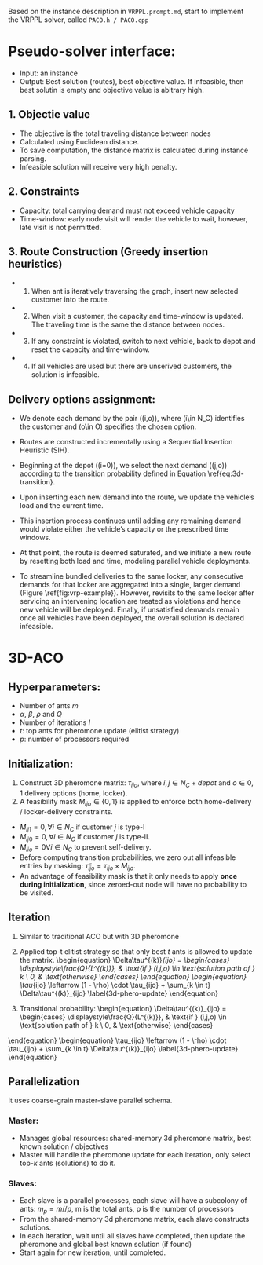 Based on the instance description in `VRPPL.prompt.md`, start to implement the VRPPL solver, called `PACO.h / PACO.cpp`

# Pseudo-solver interface:
- Input: an instance
- Output: Best solution (routes), best objective value. If infeasible, then best solutin is empty and objective value is abitrary high.

## 1. Objectie value
- The objective is the total traveling distance between nodes
- Calculated using Euclidean distance.
- To save computation, the distance matrix is calculated during instance parsing.
- Infeasible solution will receive very high penalty.

## 2. Constraints
- Capacity: total carrying demand must not exceed vehicle capacity
- Time-window: early node visit will render the vehicle to wait, however, late visit is not permitted.

## 3. Route Construction (Greedy insertion heuristics)
- 1. When ant is iteratively traversing the graph, insert new selected customer into the route.
- 2. When visit a customer, the capacity and time-window is updated. The traveling time is the same the distance between nodes.
- 3. If any constraint is violated, switch to next vehicle, back to depot and reset the capacity and time-window.
- 4. If all vehicles are used but there are unserived customers, the solution is infeasible.

## Delivery options assignment:
- We denote each demand by the pair \((i,o)\), where \(i\in N_C\) identifies the customer and \(o\in O\) specifies the chosen option.
- Routes are constructed incrementally using a Sequential Insertion Heuristic (SIH).
 - Beginning at the depot (\(i=0\)), we select the next demand \((j,o)\) according to the transition probability defined in Equation \ref{eq:3d-transition}.
 - Upon inserting each new demand into the route, we update the vehicle’s load and the current time.
 - This insertion process continues until adding any remaining demand would violate either the vehicle’s capacity or the prescribed time windows. 
 - At that point, the route is deemed saturated, and we initiate a new route by resetting both load and time, modeling parallel vehicle deployments.

- To streamline bundled deliveries to the same locker, any consecutive demands for that locker are aggregated into a single, larger demand (Figure \ref{fig:vrp-example}). However, revisits to the same locker after servicing an intervening location are treated as violations and hence new vehicle will be deployed. Finally, if unsatisfied demands remain once all vehicles have been deployed, the overall solution is declared infeasible.

# 3D-ACO

## Hyperparameters:
- Number of ants $m$
- $\alpha$, $\beta$, $\rho$ and $Q$
- Number of iterations $I$
- $t$: top ants for pheromone update (elitist strategy)
- $p$: number of processors required

## Initialization:

1. Construct 3D pheromone matrix: $\tau_{ijo}$, where $i,j \in {N_C + depot}$ and $o \in {0,1}$ delivery options (home, locker).
2. A feasibility mask $M_{ijo} \in \{0, 1\}$ is applied to enforce both home-delivery / locker-delivery constraints.
 - $M_{ij1} = 0, \forall i \in N_C$ if customer $j$ is type-I
 - $M_{ij0} = 0, \forall i \in N_C$ if customer $j$ is type-II.
 - $M_{iio} = 0 \forall i \in N_C$ to prevent self-delivery.
 - Before computing transition probabilities, we zero out all infeasible entries by masking: $\tilde{\tau}_{ijo} = \tau_{ijo} \times M_{ijo}$.
  - An advantage of feasibility mask is that it only needs to apply **once during initialization**, since zeroed-out node will have no probability to be visited.

## Iteration
1. Similar to traditional ACO but with 3D pheromone
2. Applied top-t elitist strategy so that only best $t$ ants is allowed to update the matrix.
\begin{equation}
\Delta\tau^{(k)}_{ijo} =
\begin{cases}
\displaystyle\frac{Q}{L^{(k)}}, & \text{if } (i,j,o) \in \text{solution path of } k \\
0, & \text{otherwise}
\end{cases}
\end{equation}
\begin{equation}
\tau_{ijo} \leftarrow (1 - \rho) \cdot \tau_{ijo} + \sum_{k \in t} \Delta\tau^{(k)}_{ijo}
\label{3d-phero-update}
\end{equation}

3. Transitional probability:
\begin{equation}
\Delta\tau^{(k)}_{ijo} =
\begin{cases}
\displaystyle\frac{Q}{L^{(k)}}, & \text{if } (i,j,o) \in \text{solution path of } k \\
0, & \text{otherwise}
\end{cases}

\end{equation}
\begin{equation}
\tau_{ijo} \leftarrow (1 - \rho) \cdot \tau_{ijo} + \sum_{k \in t} \Delta\tau^{(k)}_{ijo}
\label{3d-phero-update}
\end{equation}

## Parallelization
It uses coarse-grain master-slave parallel schema.

### Master:
- Manages global resources: shared-memory 3d pheromone matrix, best known solution / objectives
- Master will handle the pheromone update for each iteration, only select top-$k$ ants (solutions) to do it.

### Slaves:
- Each slave is a parallel processes, each slave will have a subcolony of ants: $m_p = m // p$, m is the total ants, p is the number of processors 
- From the shared-memory 3d pheromone matrix, each slave constructs solutions.
- In each iteration, wait until all slaves have completed, then update the pheromone and global best known solution (if found)
- Start again for new iteration, until completed.